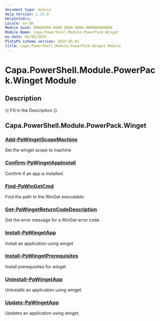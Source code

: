 ```yaml
---
document type: module
Help Version: 1.15.0
HelpInfoUri: 
Locale: en-DK
Module Guid: 00000000-0000-0000-0000-000000000000
Module Name: Capa.PowerShell.Module.PowerPack.Winget
ms.date: 05/09/2025
PlatyPS schema version: 2024-05-01
title: Capa.PowerShell.Module.PowerPack.Winget Module
---
```


# Capa.PowerShell.Module.PowerPack.Winget Module

## Description

{{ Fill in the Description }}

## Capa.PowerShell.Module.PowerPack.Winget

### [Add-PpWingetScopeMachine](Add-PpWingetScopeMachine.md)

Set the winget scope to machine

### [Confirm-PpWingetAppInstall](Confirm-PpWingetAppInstall.md)

Confirm if an app is installed.

### [Find-PpWinGetCmd](Find-PpWinGetCmd.md)

Find the path to the WinGet executable.

### [Get-PpWingetReturnCodeDescription](Get-PpWingetReturnCodeDescription.md)

Get the error message for a WinGet error code.

### [Install-PpWingetApp](Install-PpWingetApp.md)

Install an application using winget

### [Install-PpWingetPrerequisites](Install-PpWingetPrerequisites.md)

Install prerequisites for winget

### [Uninstall-PpWingetApp](Uninstall-PpWingetApp.md)

Uninstalls an application using winget.

### [Update-PpWingetApp](Update-PpWingetApp.md)

Updates an application using winget.

